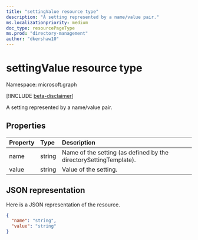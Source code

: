 ```yaml
---
title: "settingValue resource type"
description: "A setting represented by a name/value pair."
ms.localizationpriority: medium
doc_type: resourcePageType
ms.prod: "directory-management"
author: "dkershaw10"
---
```


# settingValue resource type

Namespace: microsoft.graph

[!INCLUDE [beta-disclaimer](../../includes/beta-disclaimer.md)]

A setting represented by a name/value pair.


## Properties
| Property	   | Type	|Description|
|:---------------|:--------|:----------|
|name|string|Name of the setting (as defined by the directorySettingTemplate).|
|value|string|Value of the setting.|

## JSON representation

Here is a JSON representation of the resource.

<!-- {
  "blockType": "resource",
  "optionalProperties": [

  ],
  "@odata.type": "microsoft.graph.settingValue"
}-->

```json
{
  "name": "string",
  "value": "string"
}

```

<!-- uuid: 8fcb5dbc-d5aa-4681-8e31-b001d5168d79
2015-10-25 14:57:30 UTC -->
<!--
{
  "type": "#page.annotation",
  "description": "settingValue resource",
  "keywords": "",
  "section": "documentation",
  "tocPath": "",
  "suppressions": []
}
-->


